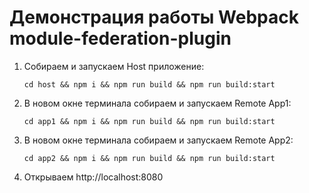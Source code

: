 # Демонстрация работы Webpack module-federation-plugin
1. Cобираем и запускаем Host приложение:

    `cd host && npm i && npm run build && npm run build:start`

2. В новом окне терминала собираем и запускаем Remote App1:

    `cd app1 && npm i && npm run build && npm run build:start`

3. В новом окне терминала собираем и запускаем Remote App2:

    `cd app2 && npm i && npm run build && npm run build:start`

4. Открываем http://localhost:8080
